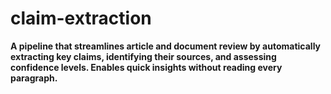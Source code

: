 # claim-extraction

**A pipeline that streamlines article and document review by automatically extracting key claims, identifying their sources, and assessing confidence levels. Enables quick insights without reading every paragraph.**